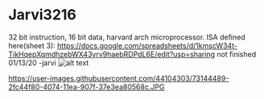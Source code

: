 # Jarvi3216
32 bit instruction, 16 bit data, harvard arch microprocessor.
ISA defined here(sheet 3): https://docs.google.com/spreadsheets/d/1kmscW34t-TikHqepXqmdhzebWX43yrv9haebRDPdL6E/edit?usp=sharing
not finished 01/13/20
-jarvi
![alt text](https://imgur.com/ysN8cKN)

https://user-images.githubusercontent.com/44104303/73144489-2fc44f80-4074-11ea-907f-37e3ea80568c.JPG
